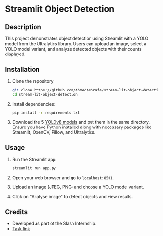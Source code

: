 
# Streamlit Object Detection

## Description
This project demonstrates object detection using Streamlit with a YOLO model from the Ultralytics library. Users can upload an image, select a YOLO model variant, and analyze detected objects with their counts displayed.

## Installation
1. Clone the repository:
   ```bash
   git clone https://github.com/AhmedAshraf4/stream-lit-object-detection.git
   cd stream-lit-object-detection
   ```

2. Install dependencies:
   ```bash
   pip install -r requirements.txt
   ```

3. Download the 5 [YOLOv8 models](https://docs.ultralytics.com/tasks/detect/#models) and put them in the same directory.
   Ensure you have Python installed along with necessary packages like Streamlit, OpenCV, Pillow, and Ultralytics.

## Usage
1. Run the Streamlit app:
   ```bash
   streamlit run app.py
   ```
   
2. Open your web browser and go to `localhost:8501`.

3. Upload an image (JPEG, PNG) and choose a YOLO model variant.

4. Click on "Analyse image" to detect objects and view results.

## Credits
- Developed as part of the Slash Internship.
- [Task link](https://drive.google.com/file/d/1WP6ePJ-tfqQ_QXra1JBoF_pcD9s35kXO/view?usp=sharing)

